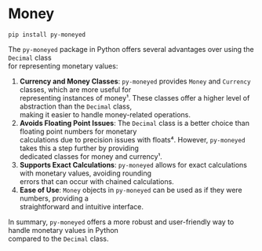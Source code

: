 # Money

`pip install py-moneyed`

The `py-moneyed` package in Python offers several advantages over using the `Decimal` class  
for representing monetary values:

1. **Currency and Money Classes**: `py-moneyed` provides `Money` and `Currency` classes, which are more useful for  
   representing instances of money¹. These classes offer a higher level of abstraction than the `Decimal` class,  
   making it easier to handle money-related operations.  
3. **Avoids Floating Point Issues**: The `Decimal` class is a better choice than floating point numbers for monetary  
   calculations due to precision issues with floats⁴. However, `py-moneyed` takes this a step further by providing  
   dedicated classes for money and currency¹.
5. **Supports Exact Calculations**: `py-moneyed` allows for exact calculations with monetary values, avoiding rounding  
   errors that can occur with chained calculations.  
7. **Ease of Use**: `Money` objects in `py-moneyed` can be used as if they were numbers, providing a  
   straightforward and intuitive interface.
   
In summary, `py-moneyed` offers a more robust and user-friendly way to handle monetary values in Python   
compared to the `Decimal` class.

